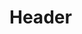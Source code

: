 <!-- TITLE: Classic Ford Truck -->
<!-- SUBTITLE: A site for documenting for clasic ford trucks -->

# Header